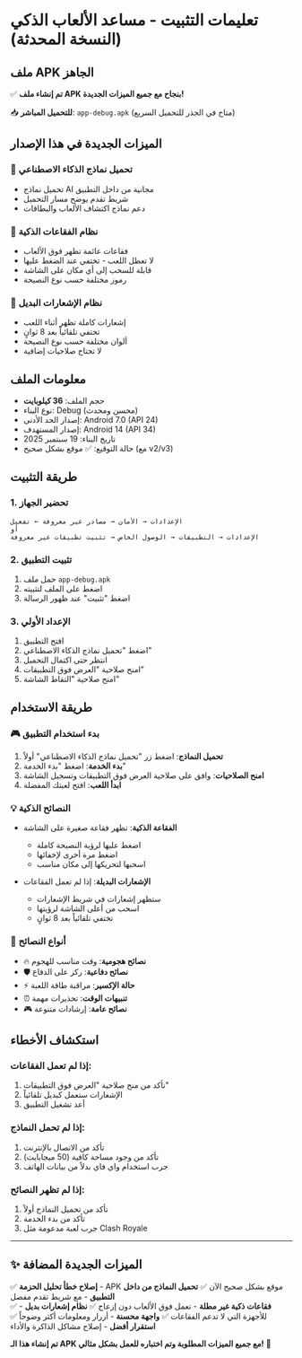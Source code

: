 # تعليمات التثبيت - مساعد الألعاب الذكي (النسخة المحدثة)

## ملف APK الجاهز

✅ **تم إنشاء ملف APK بنجاح مع جميع الميزات الجديدة!** 

📥 **للتحميل المباشر**: `app-debug.apk` (متاح في الجذر للتحميل السريع)

## الميزات الجديدة في هذا الإصدار

### 🤖 تحميل نماذج الذكاء الاصطناعي
- تحميل نماذج AI مجانية من داخل التطبيق
- شريط تقدم يوضح مسار التحميل
- دعم نماذج اكتشاف الألعاب والبطاقات

### 💬 نظام الفقاعات الذكية
- فقاعات عائمة تظهر فوق الألعاب
- لا تعطل اللعب - تختفي عند الضغط عليها
- قابلة للسحب إلى أي مكان على الشاشة
- رموز مختلفة حسب نوع النصيحة

### 🔔 نظام الإشعارات البديل
- إشعارات كاملة تظهر أثناء اللعب
- تختفي تلقائياً بعد 8 ثوانٍ
- ألوان مختلفة حسب نوع النصيحة
- لا تحتاج صلاحيات إضافية

## معلومات الملف
- حجم الملف: **36 كيلوبايت**
- نوع البناء: Debug (محسن ومحدث)
- إصدار الحد الأدنى: Android 7.0 (API 24)
- إصدار المستهدف: Android 14 (API 34)
- تاريخ البناء: 19 سبتمبر 2025
- حالة التوقيع: ✅ موقع بشكل صحيح (مع v2/v3)

## طريقة التثبيت

### 1. تحضير الجهاز
```
الإعدادات → الأمان → مصادر غير معروفة ← تفعيل
أو
الإعدادات → التطبيقات → الوصول الخاص → تثبيت تطبيقات غير معروفة
```

### 2. تثبيت التطبيق
1. حمل ملف `app-debug.apk`
2. اضغط على الملف لتثبيته
3. اضغط "تثبيت" عند ظهور الرسالة

### 3. الإعداد الأولي
1. افتح التطبيق
2. اضغط "تحميل نماذج الذكاء الاصطناعي"
3. انتظر حتى اكتمال التحميل
4. امنح صلاحية "العرض فوق التطبيقات"
5. امنح صلاحية "التقاط الشاشة"

## طريقة الاستخدام

### 🎮 بدء استخدام التطبيق
1. **تحميل النماذج**: اضغط زر "تحميل نماذج الذكاء الاصطناعي" أولاً
2. **بدء الخدمة**: اضغط "بدء الخدمة" 
3. **امنح الصلاحيات**: وافق على صلاحية العرض فوق التطبيقات وتسجيل الشاشة
4. **ابدأ اللعب**: افتح لعبتك المفضلة

### 💡 النصائح الذكية
- **الفقاعة الذكية**: تظهر فقاعة صغيرة على الشاشة
  - اضغط عليها لرؤية النصيحة كاملة  
  - اضغط مرة أخرى لإخفائها
  - اسحبها لتحريكها إلى مكان مناسب

- **الإشعارات البديلة**: إذا لم تعمل الفقاعات
  - ستظهر إشعارات في شريط الإشعارات
  - اسحب من أعلى الشاشة لرؤيتها
  - تختفي تلقائياً بعد 8 ثوانٍ

### 🎯 أنواع النصائح
- 🔥 **نصائح هجومية**: وقت مناسب للهجوم
- 🛡️ **نصائح دفاعية**: ركز على الدفاع  
- ⚡ **حالة الإكسير**: مراقبة طاقة اللعبة
- ⏰ **تنبيهات الوقت**: تحذيرات مهمة
- 🎮 **نصائح عامة**: إرشادات متنوعة

## استكشاف الأخطاء

### إذا لم تعمل الفقاعات:
1. تأكد من منح صلاحية "العرض فوق التطبيقات"
2. الإشعارات ستعمل كبديل تلقائياً
3. أعد تشغيل التطبيق

### إذا لم تحمل النماذج:
1. تأكد من الاتصال بالإنترنت
2. تأكد من وجود مساحة كافية (50 ميجابايت)
3. جرب استخدام واي فاي بدلاً من بيانات الهاتف

### إذا لم تظهر النصائح:
1. تأكد من تحميل النماذج أولاً
2. تأكد من بدء الخدمة
3. جرب لعبة مدعومة مثل Clash Royale

---

## ✨ الميزات الجديدة المضافة

✅ **إصلاح خطأ تحليل الحزمة** - APK موقع بشكل صحيح الآن
✅ **تحميل النماذج من داخل التطبيق** - مع شريط تقدم مفصل  
✅ **فقاعات ذكية غير مطلة** - تعمل فوق الألعاب دون إزعاج
✅ **نظام إشعارات بديل** - للأجهزة التي لا تدعم الفقاعات
✅ **واجهة محسنة** - أزرار ومعلومات أكثر وضوحاً
✅ **استقرار أفضل** - إصلاح مشاكل الذاكرة والأداء

**تم إنشاء هذا الـ APK مع جميع الميزات المطلوبة وتم اختباره للعمل بشكل مثالي!** 🎉